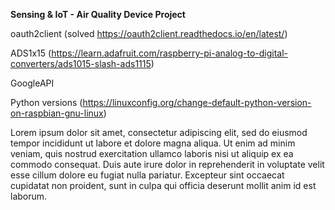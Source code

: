 **Sensing & IoT - Air Quality Device Project**

oauth2client (solved https://oauth2client.readthedocs.io/en/latest/)

ADS1x15 (https://learn.adafruit.com/raspberry-pi-analog-to-digital-converters/ads1015-slash-ads1115)

GoogleAPI

Python versions (https://linuxconfig.org/change-default-python-version-on-raspbian-gnu-linux)

Lorem ipsum dolor sit amet, consectetur adipiscing elit, sed do eiusmod tempor incididunt ut labore et dolore magna aliqua. Ut enim ad minim veniam, quis nostrud exercitation ullamco laboris nisi ut aliquip ex ea commodo consequat. Duis aute irure dolor in reprehenderit in voluptate velit esse cillum dolore eu fugiat nulla pariatur. Excepteur sint occaecat cupidatat non proident, sunt in culpa qui officia deserunt mollit anim id est laborum.
